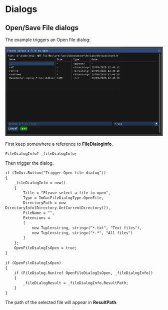 # Dialogs

## Open/Save File dialogs

The example triggers an Open file dialog:

![image](./OpenFileDialog.png)

First keep somewhere a reference to **FileDialogInfo**.

```
FileDialogInfo? _fileDialogInfo;
```

Then trigger the dialog.

```
if (ImGui.Button("Trigger Open file dialog"))
{
    _fileDialogInfo = new()
    {
        Title = "Please select a file to open",
        Type = ImGuiFileDialogType.OpenFile,
        DirectoryPath = new DirectoryInfo(Directory.GetCurrentDirectory()),
        FileName = "",
        Extensions =
        [
            new Tuple<string, string>("*.txt", "Text files"),
            new Tuple<string, string>("*.*", "All files")
        ]
    };
    OpenFileDialogIsOpen = true;
}

if (OpenFileDialogIsOpen)
{
    if (FileDialog.Run(ref OpenFileDialogIsOpen, _fileDialogInfo))
    {
        _fileDialogResult = _fileDialogInfo.ResultPath;
    }
}
```

The path of the selected file will appear in **ResultPath**.